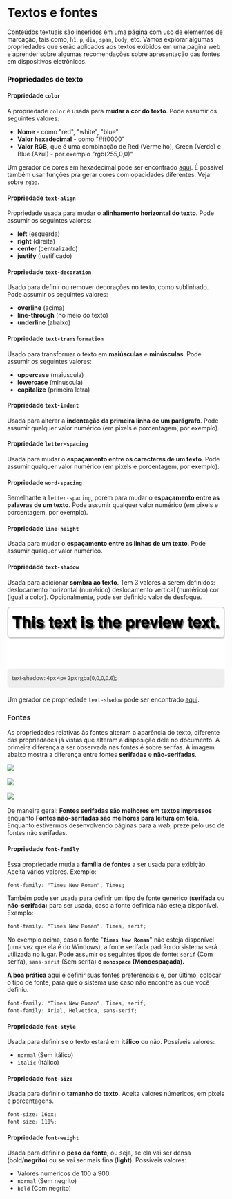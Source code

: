 # Textos e fontes

Conteúdos textuais são inseridos em uma página com uso de elementos de marcação, tais como, `h1`, `p`, `div`, `span`, `body`, etc. Vamos explorar algumas propriedades que serão aplicados aos textos exibidos em uma página web e aprender sobre algumas recomendações sobre apresentação das fontes em dispositivos eletrônicos.

### Propriedades de texto

#### Propriedade `color`

A propriedade `color` é usada para **mudar a cor do texto**. Pode assumir os seguintes valores:

* **Nome** - como "red", "white", "blue"
* **Valor hexadecimal** - como "\#ff0000"
* **Valor RGB**, que é uma combinação de Red \(Vermelho\), Green \(Verde\) e Blue \(Azul\) - por exemplo "rgb\(255,0,0\)"

Um gerador de cores em hexadecimal pode ser encontrado [aqui](https://www.w3schools.com/colors/colors_picker.asp). É possível também usar funções pra gerar cores com opacidades diferentes. Veja sobre [`rgba`](https://www.maujor.com/tutorial/css3-modulo-para-cores.php).

#### Propriedade `text-align`

Propriedade usada para mudar o **alinhamento horizontal do texto**. Pode assumir os seguintes valores:

* **left** \(esquerda\)
* **right** \(direita\)
* **center** \(centralizado\)
* **justify** \(justificado\)

#### Propriedade `text-decoration`

Usado para definir ou remover decorações no texto, como sublinhado. Pode assumir os seguintes valores:

* **overline** \(acima\)
* **line-through** \(no meio do texto\)
* **underline** \(abaixo\)

#### Propriedade `text-transformation`

Usado para transformar o texto em **maiúsculas** e **minúsculas**. Pode assumir os seguintes valores:

* **uppercase** \(maiuscula\)
* **lowercase** \(minuscula\)
* **capitalize** \(primeira letra\)

#### Propriedade `text-indent`

Usada para alterar a **indentação da primeira linha de um parágrafo**. Pode assumir qualquer valor numérico \(em pixels e porcentagem, por exemplo\).

#### Propriedade `letter-spacing`

Usada para mudar o **espaçamento entre os caracteres de um texto**. Pode assumir qualquer valor numérico \(em pixels e porcentagem, por exemplo\).

#### Propriedade `word-spacing`

Semelhante a `letter-spacing`, porém para mudar o **espaçamento entre as palavras de um texto**. Pode assumir qualquer valor numérico \(em pixels e porcentagem, por exemplo\).

#### Propriedade `line-height`

Usada para mudar o **espaçamento entre as linhas de um texto**. Pode assumir qualquer valor numérico.

#### Propriedade `text-shadow`

Usada para adicionar **sombra ao texto**. Tem 3 valores a serem definidos: deslocamento horizontal \(numérico\) deslocamento vertical \(numérico\) cor \(igual a color\). Opcionalmente, pode ser definido valor de desfoque.

![](../.gitbook/assets/image%20%2812%29.png)

Um gerador de propriedade `text-shadow` pode ser encontrado [aqui](https://cssgenerator.org/text-shadow-css-generator.html).

### Fontes

As propriedades relativas às fontes alteram a aparência do texto, diferente das propriedades já vistas que alteram a disposição dele no documento. A primeira diferença a ser observada nas fontes é sobre serifas. A imagem abaixo mostra a diferença entre fontes **serifadas** e **não-serifadas**.

![](https://lh6.googleusercontent.com/kj6PIdDN5ZmiCAqVL_FzIHCdw71snXRPVlX6_furfXBVlcm5WK88vvAxNr1Fr01qg54Rz1Q3RN9CuoEnRHtqHMc4qrTnok0TApO3wREuHlCYub6m-R55qSNaunr_GTcC7I_BYXzX78Y)

![](https://lh4.googleusercontent.com/DsjL5lT2VCTlPpnYf4J9A-QyqUV3fvAvp53R5I-W7zisGWg1aP9gqy4wGEdTNQ9T3i1I2L8C8WB7-wVPXVbVBbxp74VXioN58N57cBvLoh-rKfEL9UI1zwwl_TPut3EqWiP4W8OiwaM)

![](https://lh6.googleusercontent.com/tVD7bE1czzymF5nioq8E6d9L9Q2x9hG5tP3i5QDbZjSS74LJUEJntIlxPDcRXJxAqY8sKQeH1JR2coGWJMax03X1VIAxyOCFoH_L9-80DH9ObxcAO22UQyNdjpTjuzX5mx9Yy-UHpig)

De maneira geral: **Fontes serifadas são melhores em textos impressos** enquanto **Fontes não-serifadas são melhores para leitura em tela**. Enquanto estivermos desenvolvendo páginas para a _web_, preze pelo uso de fontes não serifadas.

#### Propriedade `font-family`

Essa propriedade muda a **família de fontes** a ser usada para exibição. Aceita vários valores. Exemplo:

```css
font-family: "Times New Roman", Times;
```

Também pode ser usada para definir um tipo de fonte genérico \(**serifada** ou **não-serifada**\) para ser usada, caso a fonte definida não esteja disponível. Exemplo:

```css
font-family: "Times New Roman", Times, serif;
```

No exemplo acima, caso a fonte "**`Times New Roman`**" não esteja disponível \(uma vez que ela é do Windows\), a fonte serifada padrão do sistema será utilizada no lugar. Pode assumir os seguintes tipos de fonte: `serif` \(Com serifa\), `sans-serif` \(Sem serifa\) **e `monospace` \(Monoespaçada\).**

**A boa prática** aqui é definir suas fontes preferenciais e, por último, colocar o tipo de fonte, para que o sistema use caso não encontre as que você definiu.

```css
font-family: "Times New Roman", Times, serif;
font-family: Arial, Helvetica, sans-serif;
```

#### Propriedade `font-style`

Usada para definir se o texto estará em **itálico** ou não. Possíveis valores: 

* `normal` \(Sem itálico\)
* `italic` \(Itálico\)

#### Propriedade `font-size`

Usada para definir o **tamanho do texto**. Aceita valores númericos, em pixels e porcentagens.

```css
font-size: 16px;
font-size: 110%;
```

#### Propriedade `font-weight`

Usada para definir o **peso da fonte**, ou seja, se ela vai ser densa \(bold/**negrito**\) ou se vai ser mais fina \(**light**\). Possíveis valores:

* Valores numéricos de 100 a 900.
* `normal` \(Sem negrito\)
* `bold` \(Com negrito\)

#### 

